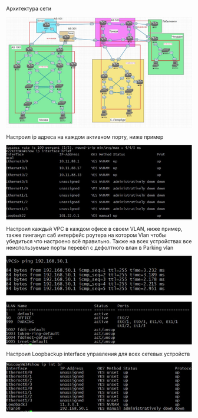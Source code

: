 Архитектура сети

![alt text](https://github.com/Eliminir/OTUS-LABS-PROF/blob/main/LAB4/1%20(2).JPG)

Настроил ip адреса на каждом активном порту, ниже пример

![alt text](https://github.com/Eliminir/OTUS-LABS-PROF/blob/main/LAB4/2.JPG)

Настроил каждый VPC в каждом офисе в своем VLAN, ниже пример, также пинганул саб интерфейс роутера на котором Vlan чтобы убедиться что настроено всё правильно. Также на всех устройствах все неиспользуемые порты перевёл с дефолтного влан в Parking vlan 

![alt text](https://github.com/Eliminir/OTUS-LABS-PROF/blob/main/LAB4/3(1).JPG)

![alt text](https://github.com/Eliminir/OTUS-LABS-PROF/blob/main/LAB4/3.JPG)

Настроил Loopbackup interface управления для всех сетевых устройств

![alt text](https://github.com/Eliminir/OTUS-LABS-PROF/blob/main/LAB4/4.JPG)

